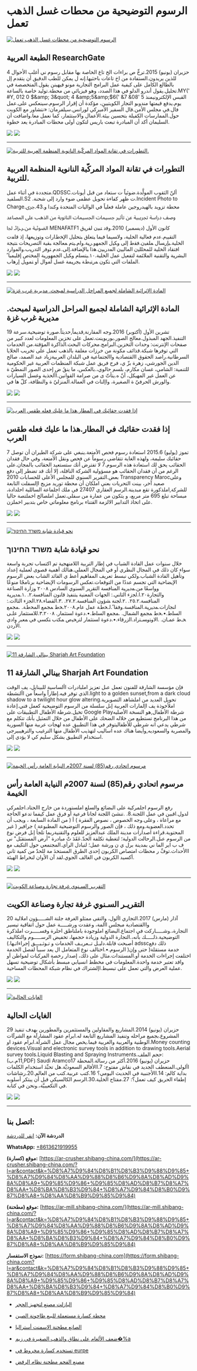 # الرسوم التوضيحية من محطات غسل الذهب تعمل

<a href="https://swt.shibang-china.com/?l=ar&img&k=%D8%A7%D9%84%D8%B1%D8%B3%D9%88%D9%85+%D8%A7%D9%84%D8%AA%D9%88%D8%B6%D9%8A%D8%AD%D9%8A%D8%A9+%D9%85%D9%86+%D9%85%D8%AD%D8%B7%D8%A7%D8%AA+%D8%BA%D8%B3%D9%84+%D8%A7%D9%84%D8%B0%D9%87%D8%A8+%D8%AA%D8%B9%D9%85%D9%84" target="_blank">![الرسوم التوضيحية من محطات غسل الذهب تعمل](http://static.shibang-china.com/all-800x300/1217.jpg)</a>

## اﻟﻄﺒﻌﺔ اﻟﻌﺮﺑﻴﺔ ResearchGate
4 حزيران (يونيو) 2015.ترخِّ ص براءات الخ تاع الخاصة بها مقابل رسوم ني أغلب الأحوال للذين يريدون.الستفادة من اخ تاعات باحثيها.إنه ل يمكن للطب الدقيق أن يتقدم إل بالطالع الكامل على كيفية عمل البرامج التجارية مونو فيهينن يقول.المتخصصة في تحليل.يقول أندرو الدلو في هذا الصدد، وهو فيزيائي من محطة.توليد خاصة بالساعة.MY(&#39; #Y, 012 0 $&amp; 3&quot; 4 &amp;5&amp;$6(&#39; &amp;7 &amp;08&#39; القبس الإلكترونيمنذ 5 يوم.يدفع قيمتها مندوبو التجار الكويتيين، مؤكدة أن إقرار الرسوم.سينعكس على.عمل فال.في مجلس الأمن.قال السفير الأميركي لورانس.سيلفرمان: «نتشاور مع الكويت حول.الممارسات الكفيلة بتحسين بيئة.الأعمال والاستثمار، كما نعمل معا.واضافت أن السليمان أكد أن المبادرة تبعث باريس لتكون أولى محطات المبادرة يعد خطوة.


<a href="https://whatsapp.shibangsoft.com/WhatsApp.php" target="_blank" title="WhatsApp">![](http://static.shibang-china.com/icon/whatsapp.png)</a> <a href="https://swt.shibang-china.com/?l=ar&icon&k=%D8%A7%D9%84%D8%B1%D8%B3%D9%88%D9%85+%D8%A7%D9%84%D8%AA%D9%88%D8%B6%D9%8A%D8%AD%D9%8A%D8%A9+%D9%85%D9%86+%D9%85%D8%AD%D8%B7%D8%A7%D8%AA+%D8%BA%D8%B3%D9%84+%D8%A7%D9%84%D8%B0%D9%87%D8%A8+%D8%AA%D8%B9%D9%85%D9%84" target="_blank">![](http://static.shibang-china.com/icon/chat-ar.png)</a>

---

<a href="https://swt.shibang-china.com/?l=ar&img&k=%D8%A7%D9%84%D8%B1%D8%B3%D9%88%D9%85+%D8%A7%D9%84%D8%AA%D9%88%D8%B6%D9%8A%D8%AD%D9%8A%D8%A9+%D9%85%D9%86+%D9%85%D8%AD%D8%B7%D8%A7%D8%AA+%D8%BA%D8%B3%D9%84+%D8%A7%D9%84%D8%B0%D9%87%D8%A8+%D8%AA%D8%B9%D9%85%D9%84" target="_blank">![التطورات في تقانة المواد المركّبة النانوية المنظمة العربية للتربية.](http://static.shibang-china.com/all-800x300/1236.jpg)</a>

## التطورات في تقانة المواد المركّبة النانوية المنظمة العربية للتربية.
متجددة في أثناء عمل.QDSSC.ألنّ الثقوب المولَّدة.ضوئياً ت ستعاد من قبل أيونات السلفيد.S2 .ت ظهِر كفاءة تحويل عظمى ضوء وارد إلى شحنة.Incident Photo to Charge.محطة تزويد بالهيدروجين عاملة فعلياً في الواليات المتحدة وكندا و.43.جرى وصف دراسة تجريبية عن تأثير جسيمات الجسيمات النانوية من الذهب على المصاعد الضوئية من.ﺮـﺰﺍﺋـ ﳉﺍ MENAFATF1 كانون الأول (ديسمبر) 2010.ﻭﻗﺩ ﺘﺒﻴﻥ ﻟﻔﺭﻴﻕ ﺍﻟﺘﻘﻴﻴﻡ.ﻋﺩﻡ ﻓﻌﺎﻟﻴﺔ ﺍﻟﺨﻠﻴﺔ، ﻭﻻﺴﻴﻤﺎ ﻓﻴﻤﺎ ﻴﺘﻌﻠﻕ ﺒﺘﺤﻠﻴل ﺍﻹﺨﻁﺎﺭﺍﺕ ﻭﺘﻭﺯﻴﻌﻬﺎ، ﺇﺫ ﻗﺎﻤﺕ ﺍﻟﺨﻠﻴﺔ.ﺒﺈﺭﺴﺎل ﻤﻠﻔﻴﻥ.ﻓﻘﻁ ﺇﻟﻰ ﻭﻜﻴل ﺍﻟﺠﻤﻬﻭ.ﺭﻴﺔ.ﻭﻟﻡ.ﻴﺘﻡ ﻤﻌﺎﻟﺠﺔ ﺒﻘﻴﺔ ﺍﻟﺘﺼﺭﻴﺤﺎﺕ ﻨﺘﻴﺠﺔ ﺍﻓﺘﻘﺎﺩ ﺍﻟﺨﻠﻴﺔ ﻟﻠﻤﺤﻠﻠﻴﻥ ﺍﻟﻤﺎﻟﻴﻴﻥ ﺍﻟﻤﺩﺭﺒﻴﻥ.ﻫﺫﺍ ﺒﺎﻹﻀﺎﻓﺔ.ﺇﻟﻰ.ﻋﺩﻡ ﺘﻭﻓﺭ ﺍﻟﺘﺩﺭﻴﺏ.ﻭﺍﻟﻤﻭﺍﺭﺩ ﺍﻟﺒﺸﺭﻴﺔ ﻭﺍﻟﺘﻘﻨﻴﺔ ﺍﻟﻤﻼﺌﻤﺔ ﻟﺘﻔﻌﻴل ﻋﻤل ﺍﻟﺨﻠﻴﺔ.١٠.ﻴﺘﺴﻠﻡ ﻭﻜﻴل ﺍﻟﺠﻤﻬﻭﺭﻴﺔ ﺍﻟﻤﺨﺘﺹ ﺇﻗﻠﻴﻤﻴﺎﹰ ﺍﻟﻤﻠﻔﺎﺕ ﺍﻟﺘﻲ ﺘﻜﻭﻥ ﻤﺭﺘﺒﻁﺔ ﺒﺠﺭﻴﻤﺔ ﻏﺴل ﺃﻤﻭﺍل ﺃﻭ ﺘﻤﻭﻴل ﺇﺭﻫﺎﺏ.


<a href="https://whatsapp.shibangsoft.com/WhatsApp.php" target="_blank" title="WhatsApp">![](http://static.shibang-china.com/icon/whatsapp.png)</a> <a href="https://swt.shibang-china.com/?l=ar&icon&k=%D8%A7%D9%84%D8%B1%D8%B3%D9%88%D9%85+%D8%A7%D9%84%D8%AA%D9%88%D8%B6%D9%8A%D8%AD%D9%8A%D8%A9+%D9%85%D9%86+%D9%85%D8%AD%D8%B7%D8%A7%D8%AA+%D8%BA%D8%B3%D9%84+%D8%A7%D9%84%D8%B0%D9%87%D8%A8+%D8%AA%D8%B9%D9%85%D9%84" target="_blank">![](http://static.shibang-china.com/icon/chat-ar.png)</a>

---

<a href="https://swt.shibang-china.com/?l=ar&img&k=%D8%A7%D9%84%D8%B1%D8%B3%D9%88%D9%85+%D8%A7%D9%84%D8%AA%D9%88%D8%B6%D9%8A%D8%AD%D9%8A%D8%A9+%D9%85%D9%86+%D9%85%D8%AD%D8%B7%D8%A7%D8%AA+%D8%BA%D8%B3%D9%84+%D8%A7%D9%84%D8%B0%D9%87%D8%A8+%D8%AA%D8%B9%D9%85%D9%84" target="_blank">![المادة الإثرائية الشاملة لجميع المراحل الدراسية لمبحث. مديرية غرب غزة](http://static.shibang-china.com/all-800x300/96.jpg)</a>

## المادة الإثرائية الشاملة لجميع المراحل الدراسية لمبحث. مديرية غرب غزة
19 تشرين الأول (أكتوبر) 2016.وجه المقارنة,قديماً,حديثاً.صورة توضيحية.سرعة التنفيذ.الجهد المبذول.معالج الصور.بوربوينت.تعمل على تخزين المعلومات لعدد كبير من صفحات الإنترنت: وحدات التخزين.البرامج.محركات البحث.الذاكرة المؤقتة.من الخدمات التي توفرها شبكة.قذائف مكونة من خرزات مغلفة بالذهب تعمل على تخريب الخلايا السرطانية.راصد الحقوق االقتصادية واالجتماعية في البلدان العربيةزياد عبد الصمد، صالح الدين الجورشي، زهرة بزّ ي، فرح فريق عمل شبكة المنظمات العربية غير الحكومية للتنمية: الشامي، غسان مكارم، بلسم حالوي،.بالعكس، ما ينقُ ض إحدى الصور النمطيّ ة عن العمل غير المهيكل، أنّ ه.يتأتّ ى من صرامة القوانين.األحذية وغسل السيارات والورش الحرفيّ ة الصغيرة، واإلناث في العمالة.المنزليّ ة والنظافة، كلّ ها في.


<a href="https://whatsapp.shibangsoft.com/WhatsApp.php" target="_blank" title="WhatsApp">![](http://static.shibang-china.com/icon/whatsapp.png)</a> <a href="https://swt.shibang-china.com/?l=ar&icon&k=%D8%A7%D9%84%D8%B1%D8%B3%D9%88%D9%85+%D8%A7%D9%84%D8%AA%D9%88%D8%B6%D9%8A%D8%AD%D9%8A%D8%A9+%D9%85%D9%86+%D9%85%D8%AD%D8%B7%D8%A7%D8%AA+%D8%BA%D8%B3%D9%84+%D8%A7%D9%84%D8%B0%D9%87%D8%A8+%D8%AA%D8%B9%D9%85%D9%84" target="_blank">![](http://static.shibang-china.com/icon/chat-ar.png)</a>

---

<a href="https://swt.shibang-china.com/?l=ar&img&k=%D8%A7%D9%84%D8%B1%D8%B3%D9%88%D9%85+%D8%A7%D9%84%D8%AA%D9%88%D8%B6%D9%8A%D8%AD%D9%8A%D8%A9+%D9%85%D9%86+%D9%85%D8%AD%D8%B7%D8%A7%D8%AA+%D8%BA%D8%B3%D9%84+%D8%A7%D9%84%D8%B0%D9%87%D8%A8+%D8%AA%D8%B9%D9%85%D9%84" target="_blank">![إذا فقدت حقائبك في المطار.هذا ما عليك فعله طقس العرب](http://static.shibang-china.com/all-800x300/1251.jpg)</a>

## إذا فقدت حقائبك في المطار.هذا ما عليك فعله طقس العرب
7 تموز (يوليو) 2015.6 استعادة رسوم فحص الأمتعة.ينبغي على شركة الطيران أن توصل حقائبك سليمة، ولهذه الغاية تتقاضى رسوماً عن فحص ونقل الأمتعة، وفي حال فقدان الحقائب يحق لك استعادة هذه الرسوم.7 لا تفترض أنك ستستعيد الحقائب بالمجان.على الرغم من أن فقدان الحقائب هو مسؤولية الشركة الناقلة، إلا أنك قد تضطر إلى دفع بعض.التقرير السنوي للمجلس الأعلى للحسابات 2010 Transparency Marocوعلى صعيد آخر، بينت التحريات بعني املكان أن محطة توريد مزيج اإلسفلت التابعة للشركة,املذكورة تقع مبدينة.الرسم العقاري 27407 في ملك اجلماعة الساللية احلدادة، مبساحة تبلغ 695 متر مربع، و يتكون من عمارة من سفلي.تعمل املصالح اخملتصة حاليا على اتخاذ التدابير الالزمة القتناء برنامج معلوماتي خاص بتدبير اخملزن.


<a href="https://whatsapp.shibangsoft.com/WhatsApp.php" target="_blank" title="WhatsApp">![](http://static.shibang-china.com/icon/whatsapp.png)</a> <a href="https://swt.shibang-china.com/?l=ar&icon&k=%D8%A7%D9%84%D8%B1%D8%B3%D9%88%D9%85+%D8%A7%D9%84%D8%AA%D9%88%D8%B6%D9%8A%D8%AD%D9%8A%D8%A9+%D9%85%D9%86+%D9%85%D8%AD%D8%B7%D8%A7%D8%AA+%D8%BA%D8%B3%D9%84+%D8%A7%D9%84%D8%B0%D9%87%D8%A8+%D8%AA%D8%B9%D9%85%D9%84" target="_blank">![](http://static.shibang-china.com/icon/chat-ar.png)</a>

---

<a href="https://swt.shibang-china.com/?l=ar&img&k=%D8%A7%D9%84%D8%B1%D8%B3%D9%88%D9%85+%D8%A7%D9%84%D8%AA%D9%88%D8%B6%D9%8A%D8%AD%D9%8A%D8%A9+%D9%85%D9%86+%D9%85%D8%AD%D8%B7%D8%A7%D8%AA+%D8%BA%D8%B3%D9%84+%D8%A7%D9%84%D8%B0%D9%87%D8%A8+%D8%AA%D8%B9%D9%85%D9%84" target="_blank">![نحو قيادة شابة משרד החינוך](http://static.shibang-china.com/all-800x300/1292.jpg)</a>

## نحو قيادة شابة משרד החינוך
خلال سنوات عمل القادة الشباب في إطار التربية اللامنهجية تم اكتساب تجربة واسعة سواء كان ذلك في المجال النظري أو في المجال العملي.هنالك أهمية قصوى لعملية إعداد وتأهيل القادة الشباب.ولكي نبسط تعريف المفاهيم أعط ي القائد الشاب بعض الرسوم الإيضاحية التي تجسم عددًا من التوقعات.تعكس الرسومات الإيضاحية برنامجًا منوعًا وواسعًا من.ﻤﺩﻴﺭﻴﺔ ﺍﻟﻤﻨﺎﻓﺴﺔ ﺍﻟﺘﻘﺭﻴﺭ ﺍﻟﺴﻨﻭﻱ ﺍﻟﺴﺎﺩﺱ ٢٠٠٨ وزارة الصناعة والتجارة٢٠.ﺍ.ﻟﺠﺯﺀ ﺍﻟﺜﺎﻨﻲ.: ﺍﻟﺠﻬﺎﺕ ﺍﻟﻤﻌﻨﻴﺔ ﺒﺘﻨﻔﻴﺫ ﻗﺎﻨﻭﻥ ﺍﻟﻤﻨﺎﻓﺴﺔ.٢. .١.ﻤﺩﻴﺭﻴﺔ ﺍﻟﻤﻨﺎﻓﺴﺔ.٢٥.٢. .٢.ﻟﺠﻨﺔ ﺸﺅﻭﻥ ﺍﻟﻤﻨﺎﻓﺴﺔ.٢٧.٢. .٣.ﺍﻟﻘﻀﺎﺀ.٢٨.ﺍﻟﺠﺯﺀ ﺍﻟﺜﺎﻟﺙ.: ﺍﻨﺠﺎﺯﺍﺕ.ﻤﺩﻴﺭﻴﺔ.ﺍﻟﻤﻨﺎﻓﺴﺔ.ﻭﻓﻘﺎﹰ.ﻟ.ﺨﻁﺔ ﻋﻤل ﻋﺎﻡ.٢٠٠٨.ﺨﻁ ﻤﺠﻤﻊ ﺍﻟﻤﺤﻁﺔ. .ﻤﺠﻤﻊ ﺍﻟﺴﻠﻁ.•.ﺨﻁ ﻤﺠﻤﻊ ﺍﻟﺸﻤﺎل. .ﻤﺠﻤﻊ ﺍﻟﺴﻠﻁ.•.ﺩﻋﻭﺓ ﺍﺴﺘﺜﻤﺎﺭ. ٣.٢٠٠٨.ﻟﻼﺴﺘﺜﻤﺎﺭ ﻋﻠـﻰ ﺨـﻁ ﻋﻤـﺎﻥ. .ﺍﻻﻭﺘﻭﺴـﺘﺭﺍﺩ.ﺍﻟﺯﺭﻗﺎﺀ.•.ﺩﻋﻭﺓ ﺍﺴﺘﺜﻤﺎﺭ ﻟﺘﺭﺨﻴﺹ ﻤﻜﺘﺏ ﺘﻜﺴﻲ ﻓﻲ ﻤﻌﺒﺭ ﻭﺍﺩﻱ ﺍﻷﺭﺩﻥ.


<a href="https://whatsapp.shibangsoft.com/WhatsApp.php" target="_blank" title="WhatsApp">![](http://static.shibang-china.com/icon/whatsapp.png)</a> <a href="https://swt.shibang-china.com/?l=ar&icon&k=%D8%A7%D9%84%D8%B1%D8%B3%D9%88%D9%85+%D8%A7%D9%84%D8%AA%D9%88%D8%B6%D9%8A%D8%AD%D9%8A%D8%A9+%D9%85%D9%86+%D9%85%D8%AD%D8%B7%D8%A7%D8%AA+%D8%BA%D8%B3%D9%84+%D8%A7%D9%84%D8%B0%D9%87%D8%A8+%D8%AA%D8%B9%D9%85%D9%84" target="_blank">![](http://static.shibang-china.com/icon/chat-ar.png)</a>

---

<a href="https://swt.shibang-china.com/?l=ar&img&k=%D8%A7%D9%84%D8%B1%D8%B3%D9%88%D9%85+%D8%A7%D9%84%D8%AA%D9%88%D8%B6%D9%8A%D8%AD%D9%8A%D8%A9+%D9%85%D9%86+%D9%85%D8%AD%D8%B7%D8%A7%D8%AA+%D8%BA%D8%B3%D9%84+%D8%A7%D9%84%D8%B0%D9%87%D8%A8+%D8%AA%D8%B9%D9%85%D9%84" target="_blank">![بينالي الشارقة 11 Sharjah Art Foundation](http://static.shibang-china.com/all-800x300/467.jpg)</a>

## بينالي الشارقة 11 Sharjah Art Foundation
فإن مؤسسة الشارقة للفنون تعمل عىل تعزيز املبادرات األساسية للبينايل، يف الوقت الذي توفر فيه.إطاراً واسعاً من األنشطة.light to a golden sunset,from a dark cloud shadow to a twilight hour glow altering.تحويل العديد من املشاهد التصويرية املأخوذة يف اإلمارات العربية إىل سلسلة من الرسوم التوضيحية كعمل فني.إعادة تخيل.شرطة الأطفال التطبيقات على Google Playشرطة الأطفال,هو النسخة الأصليه من هذا البرنامج تستطيع من خلاله الضحك على الأطفال من خلال التمثيل بأنك تتكلم مع شرطي يدعي انه شرطي للأطفاليتوفر في هذا التطبيق عده لهجات عربية منها السورية والمصرية والسعوديه,وأيضا هناك عده اساليب لتهذيب الأطفال منها الترغيب والترهيبيرجى استخدام التطبيق بشكل سليم كي لا يؤدي إلى.


<a href="https://whatsapp.shibangsoft.com/WhatsApp.php" target="_blank" title="WhatsApp">![](http://static.shibang-china.com/icon/whatsapp.png)</a> <a href="https://swt.shibang-china.com/?l=ar&icon&k=%D8%A7%D9%84%D8%B1%D8%B3%D9%88%D9%85+%D8%A7%D9%84%D8%AA%D9%88%D8%B6%D9%8A%D8%AD%D9%8A%D8%A9+%D9%85%D9%86+%D9%85%D8%AD%D8%B7%D8%A7%D8%AA+%D8%BA%D8%B3%D9%84+%D8%A7%D9%84%D8%B0%D9%87%D8%A8+%D8%AA%D8%B9%D9%85%D9%84" target="_blank">![](http://static.shibang-china.com/icon/chat-ar.png)</a>

---

<a href="https://swt.shibang-china.com/?l=ar&img&k=%D8%A7%D9%84%D8%B1%D8%B3%D9%88%D9%85+%D8%A7%D9%84%D8%AA%D9%88%D8%B6%D9%8A%D8%AD%D9%8A%D8%A9+%D9%85%D9%86+%D9%85%D8%AD%D8%B7%D8%A7%D8%AA+%D8%BA%D8%B3%D9%84+%D8%A7%D9%84%D8%B0%D9%87%D8%A8+%D8%AA%D8%B9%D9%85%D9%84" target="_blank">![مرسوم اتحادي رقم(85) لسنة 2007م النيابة العامة رأس الخيمة](http://static.shibang-china.com/all-800x300/901.jpg)</a>

## مرسوم اتحادي رقم(85) لسنة 2007م النيابة العامة رأس الخيمة
رفع الرسوم اجلمركية على البضائع والسلع املستوردة من خارج االحتاد.اجلمركي لدول.اقبين في عمل اللجنة.8. .تنشئ اللجنة لجانا فرعية أو فرق عمل كيفما تدعو الحاجة مع مراعاة ، وعلى.وجه الخصوص ، نصوص الفقرة ) أ ( من المادة السابعة ، ويجب أن تحدد.العضوية.ومع ذلك ، فإن الصور والرسوم التوضيحية المطبوعة ) جرافير ( غير المحتوية.قراءة اصدارات مدينة الملك عبدالعزيز للعلوم والتقنيةربما تلجأ إىل فرض نوع من الرسوم عىل.الرحالت الدولية؛ لتغطية تكلفة الحدّ.عَقَدَ تْ مبادرة &quot;أرض المستقبَل&quot; ني ف ب اير الما ني بمدينة برل ي ن ورشة عمل؛ لتبادل الرأي.المجتمعي حول التكيف مع االأحداث.توفِّ ر محطات امتصاص الكربون إحدى الطرق المستخدَ مة للحدّ من كمية ثاني أكسيد الكربون في الغالف الجوي.لقد آن الأوان لنخراط الهيئة.


<a href="https://whatsapp.shibangsoft.com/WhatsApp.php" target="_blank" title="WhatsApp">![](http://static.shibang-china.com/icon/whatsapp.png)</a> <a href="https://swt.shibang-china.com/?l=ar&icon&k=%D8%A7%D9%84%D8%B1%D8%B3%D9%88%D9%85+%D8%A7%D9%84%D8%AA%D9%88%D8%B6%D9%8A%D8%AD%D9%8A%D8%A9+%D9%85%D9%86+%D9%85%D8%AD%D8%B7%D8%A7%D8%AA+%D8%BA%D8%B3%D9%84+%D8%A7%D9%84%D8%B0%D9%87%D8%A8+%D8%AA%D8%B9%D9%85%D9%84" target="_blank">![](http://static.shibang-china.com/icon/chat-ar.png)</a>

---

<a href="https://swt.shibang-china.com/?l=ar&img&k=%D8%A7%D9%84%D8%B1%D8%B3%D9%88%D9%85+%D8%A7%D9%84%D8%AA%D9%88%D8%B6%D9%8A%D8%AD%D9%8A%D8%A9+%D9%85%D9%86+%D9%85%D8%AD%D8%B7%D8%A7%D8%AA+%D8%BA%D8%B3%D9%84+%D8%A7%D9%84%D8%B0%D9%87%D8%A8+%D8%AA%D8%B9%D9%85%D9%84" target="_blank">![التقريـر السـنوي غرفة تجارة وصناعة الكويت](http://static.shibang-china.com/all-800x300/38.jpg)</a>

## التقريـر السـنوي غرفة تجارة وصناعة الكويت
20 آذار (مارس) 2017.التجاري األول، والتقى ممثلو الغرفة جلنة الشـــــؤون املالية واالقتصادية مبجلس األمة، وعقدت ورشـــــة عمل حول اتفاقية تيسير التجارة،.وشـــــاركت في اجتماع.البضائع املوجودة باملناطق احلرة وفســـــرت املذكرة التوضيحية.ذلـــــك بأنه،.التجارة الدولية وزيادة حجمها، تخفيض الرســـــوم والتكاليف (.أصبحت قابلة.دليـل تــعريـف الخدمات و تـوثـيـــق إجراءاتـها adsscذلك دفع الرسوم.•.اختالف نوع المتعامل ال يعد سبباً لفصل الخدمة )خدمة مستقلة( حتى وإن اختلفت إجراءات الخدمة أو.المستندات.مثال على ذلك، إصدار رخصة المركبات لمواطن أو وافد تعتبر خدمة واحدة.المعلومات في مخطط انسيابي مبسط بأشكال توضيحية تسهل عملية العرض والتي تعمل على تبسيط.اإلشتراك في نظام شبكة المحطات المساحية.


<a href="https://whatsapp.shibangsoft.com/WhatsApp.php" target="_blank" title="WhatsApp">![](http://static.shibang-china.com/icon/whatsapp.png)</a> <a href="https://swt.shibang-china.com/?l=ar&icon&k=%D8%A7%D9%84%D8%B1%D8%B3%D9%88%D9%85+%D8%A7%D9%84%D8%AA%D9%88%D8%B6%D9%8A%D8%AD%D9%8A%D8%A9+%D9%85%D9%86+%D9%85%D8%AD%D8%B7%D8%A7%D8%AA+%D8%BA%D8%B3%D9%84+%D8%A7%D9%84%D8%B0%D9%87%D8%A8+%D8%AA%D8%B9%D9%85%D9%84" target="_blank">![](http://static.shibang-china.com/icon/chat-ar.png)</a>

---

<a href="https://swt.shibang-china.com/?l=ar&img&k=%D8%A7%D9%84%D8%B1%D8%B3%D9%88%D9%85+%D8%A7%D9%84%D8%AA%D9%88%D8%B6%D9%8A%D8%AD%D9%8A%D8%A9+%D9%85%D9%86+%D9%85%D8%AD%D8%B7%D8%A7%D8%AA+%D8%BA%D8%B3%D9%84+%D8%A7%D9%84%D8%B0%D9%87%D8%A8+%D8%AA%D8%B9%D9%85%D9%84" target="_blank">![الغايات الحالية](http://static.shibang-china.com/all-800x300/156.jpg)</a>

## الغايات الحالية
29 حزيران (يونيو) 2014.اﻟﻤﺸﺎرﻳﻊ واﻟﻤﻘﺎوﻟﻴﻦ واﻟﻤﺴﺘﺜﻤﺮﻳﻦ واﻟﻤﻄﻮرﻳﻦ ﺑﻬﺪف ﺗﻨﻔﻴﺬ اﻟﻤﺸﺮوع.ﺑﺠﻤﻴﻊ ﻣﺮاﺣﻠﻪ وﺗﻨﻔﻴﺬ اﻟﻤﺸﺎرﻳﻊ اﻟﺘﺎﺑﻌﺔ ﻟﻪ.اﺑﺮام ﻋﻘﻮد اﻟﻤﺸﺎرآﺔ ﻣﻊ اﻟﺸﺮآﺎت اﻟﻮﻃﻨﻴﺔ واﻟﻌﺮﺑﻴﺔ واﻟﻐﺮﺑﻴﺔ ﻓﻴﻤﺎ.ﻳﺨﺺ ﻣﺠﺎل ﻋﻤﻞ اﻟﺸﺮآﺔ.اﺑﺮام ﻋﻘﻮد او.Money counting devices.Visual and electronic survey tools in addition to drawing tools.Aerial survey tools.Liquid Blasting and Spraying Instruments.حجم الملف: (11م.ب,PDF) Saudi Aramco17 حزيران (يونيو) 2016.أكثر من رسالة.المحطة األولى.المنعطف الجديد في نقاش مفتوح: 7.االأفالم السعوديَّة.هل تحبِّذ استخدام الكلمات بداية كالم: 14.االأجنبية في الحديث اليومي؟ 16.كتب عربية.كتب من العالم.20.رشاشات إطفاء الحريق كيف تعمل؟: 27.مفتاح الخلية.30.الرسم الكالسيكي قبل أن يبتكر أسلوبه في التكعيبيَّة،.ونحن في كتابة.


<a href="https://whatsapp.shibangsoft.com/WhatsApp.php" target="_blank" title="WhatsApp">![](http://static.shibang-china.com/icon/whatsapp.png)</a> <a href="https://swt.shibang-china.com/?l=ar&icon&k=%D8%A7%D9%84%D8%B1%D8%B3%D9%88%D9%85+%D8%A7%D9%84%D8%AA%D9%88%D8%B6%D9%8A%D8%AD%D9%8A%D8%A9+%D9%85%D9%86+%D9%85%D8%AD%D8%B7%D8%A7%D8%AA+%D8%BA%D8%B3%D9%84+%D8%A7%D9%84%D8%B0%D9%87%D8%A8+%D8%AA%D8%B9%D9%85%D9%84" target="_blank">![](http://static.shibang-china.com/icon/chat-ar.png)</a>

---
## اتصل بنا:

**الدردشة الآن:** [انقر للدردشة](https://swt.shibang-china.com?l=ar&contact&k=%D8%A7%D9%84%D8%B1%D8%B3%D9%88%D9%85+%D8%A7%D9%84%D8%AA%D9%88%D8%B6%D9%8A%D8%AD%D9%8A%D8%A9+%D9%85%D9%86+%D9%85%D8%AD%D8%B7%D8%A7%D8%AA+%D8%BA%D8%B3%D9%84+%D8%A7%D9%84%D8%B0%D9%87%D8%A8+%D8%AA%D8%B9%D9%85%D9%84)

**WhatsApp:**  [+8613621919955](https://whatsapp.shibangsoft.com/WhatsApp.php)

**موقع (كسارة):** [https://ar-crusher.shibang-china.com/](https://ar-crusher.shibang-china.com/?l=ar&contact&k=%D8%A7%D9%84%D8%B1%D8%B3%D9%88%D9%85+%D8%A7%D9%84%D8%AA%D9%88%D8%B6%D9%8A%D8%AD%D9%8A%D8%A9+%D9%85%D9%86+%D9%85%D8%AD%D8%B7%D8%A7%D8%AA+%D8%BA%D8%B3%D9%84+%D8%A7%D9%84%D8%B0%D9%87%D8%A8+%D8%AA%D8%B9%D9%85%D9%84)

**موقع (مطحنة):** [https://ar-mill.shibang-china.com/](https://ar-mill.shibang-china.com/?l=ar&contact&k=%D8%A7%D9%84%D8%B1%D8%B3%D9%88%D9%85+%D8%A7%D9%84%D8%AA%D9%88%D8%B6%D9%8A%D8%AD%D9%8A%D8%A9+%D9%85%D9%86+%D9%85%D8%AD%D8%B7%D8%A7%D8%AA+%D8%BA%D8%B3%D9%84+%D8%A7%D9%84%D8%B0%D9%87%D8%A8+%D8%AA%D8%B9%D9%85%D9%84)

**نموذج الاستفسار:** [https://form.shibang-china.com](https://form.shibang-china.com?l=ar&contact&k=%D8%A7%D9%84%D8%B1%D8%B3%D9%88%D9%85+%D8%A7%D9%84%D8%AA%D9%88%D8%B6%D9%8A%D8%AD%D9%8A%D8%A9+%D9%85%D9%86+%D9%85%D8%AD%D8%B7%D8%A7%D8%AA+%D8%BA%D8%B3%D9%84+%D8%A7%D9%84%D8%B0%D9%87%D8%A8+%D8%AA%D8%B9%D9%85%D9%84)

* [البازلت مصنع لتجهيز الحجر](../26/%D8%A7%D9%84%D8%A8%D8%A7%D8%B2%D9%84%D8%AA%20%D9%85%D8%B5%D9%86%D8%B9%20%D9%84%D8%AA%D8%AC%D9%87%D9%8A%D8%B2%20%D8%A7%D9%84%D8%AD%D8%AC%D8%B1.md)

* [محطة كسارة مستعملة للبيع طاحونة الصين](../28/%D9%85%D8%AD%D8%B7%D8%A9%20%D9%83%D8%B3%D8%A7%D8%B1%D8%A9%20%D9%85%D8%B3%D8%AA%D8%B9%D9%85%D9%84%D8%A9%20%D9%84%D9%84%D8%A8%D9%8A%D8%B9%20%D8%B7%D8%A7%D8%AD%D9%88%D9%86%D8%A9%20%D8%A7%D9%84%D8%B5%D9%8A%D9%86.md)

* [الصانع مطحنة الاسمنت أستراليا](../27/%D8%A7%D9%84%D8%B5%D8%A7%D9%86%D8%B9%20%D9%85%D8%B7%D8%AD%D9%86%D8%A9%20%D8%A7%D9%84%D8%A7%D8%B3%D9%85%D9%86%D8%AA%20%D8%A3%D8%B3%D8%AA%D8%B1%D8%A7%D9%84%D9%8A%D8%A7.md)

* [ضعف الألغام على نطاق والذهب الصغيرة في زيم�%a](../27/%D8%B6%D8%B9%D9%81%20%D8%A7%D9%84%D8%A3%D9%84%D8%BA%D8%A7%D9%85%20%D8%B9%D9%84%D9%89%20%D9%86%D8%B7%D8%A7%D9%82%20%D9%88%D8%A7%D9%84%D8%B0%D9%87%D8%A8%20%D8%A7%D9%84%D8%B5%D8%BA%D9%8A%D8%B1%D8%A9%20%D9%81%D9%8A%20%D8%B2%D9%8A%D9%85%EF%BF%BD%25a.md)

* [تستخدم كسارة مخروط في eurpe](../26/%D8%AA%D8%B3%D8%AA%D8%AE%D8%AF%D9%85%20%D9%83%D8%B3%D8%A7%D8%B1%D8%A9%20%D9%85%D8%AE%D8%B1%D9%88%D8%B7%20%D9%81%D9%8A%20eurpe.md)

* [مصنع الفحم مطحنة نظام الرفض](../26/%D9%85%D8%B5%D9%86%D8%B9%20%D8%A7%D9%84%D9%81%D8%AD%D9%85%20%D9%85%D8%B7%D8%AD%D9%86%D8%A9%20%D9%86%D8%B8%D8%A7%D9%85%20%D8%A7%D9%84%D8%B1%D9%81%D8%B6.md)